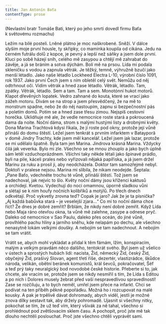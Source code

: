 ```yaml
---
title: Jan Antonín Baťa
contentType: prose
---
```


(Nevlastní bratr Tomáše Bati, který po jeho smrti dovedl firmu Baťa k světovému rozmachu)

Ležím na bílé posteli. Lněné plátno je moc naškrobené. Sněží. V dálce slyším moje první housle, ty skřipky, co maminka koupila od cikána. Jedu na černém futrálu dolů z kopce, je pevný a lepší než sáňky a jsem dole první. Kluci po sobě házejí sníh, celého mě zasypou a chtějí mě zahrabat do závěje, a já se bráním a sotva dýchám. Bolí mě na prsou. Lída mi podala skleničku s vodou a zapnula větrák. Je těžký, temně, výhružně bzučí jako menší létadlo. Jako naše létadlo Lockheed Electra L-10, výrobní číslo 1091, rok 1937. Jako první Čech jsem s ním obletěl celý svět. Nemůžu od něj odtrhnout oči. Vidím větrák a hned zase létadlo. Větrák, létadlo. Tam, zpátky. Větrák, létadlo. Sem a tam. Tam a sem. Monotónní hukot motorů. Klapot dřevěných lopatek. Vedro zahnané do kouta, které se vrací jako zážeh motoru. Dívám se na strop a jsem přesvědčený, že na mě to monstrum spadne, nebo že do něj nastoupím, zapnu si bezpečnostní pás a poletím domů. Potím se a hned zase třesu zimou. Nejspíš cestovní horečka. Uklidňuje mě ale, že vedle nemocnice roste stará a pokroucená dama da noite. Noční dáma, strom s malými hustými listy a drobnými květy. Dona Marina Trachtová kdysi říkala, že jí roste pod okny, protože její vůně přináší do domu štěstí. Ležel jsem tenkrát s prvním infarktem v Batayporã v domě Jindry Trachty, kde jsem měl kancelář. Ležel jsem jak lazar, protože se mi udělalo špatně. Byla tam jen Marina. Jindrova krásná Marina. Vždycky čilá jak veverka. Bylo mi zle. Všechno se se mnou zhouplo a jako bych úplně sám letěl vzduchoprázdnem. Všichni taky někde létali jako špinavé prádlo, byli na pile, káceli prales nebo vyřizovali nějaká papířiska, a já jsem držel Marinu za ruku a prosil ji, aby neodcházela. Doktor tam samozřejmě nebyl. Doktoři v pralese nejsou. Marina mi slíbila, že nikam neodejde. Šeptala: „Pane Baťo, vdechněte trochu té vůně, přináší štěstí. Tož jsem se nadechoval, jak nejvíc to šlo. Květy noční dámy jsou kříženci kaktusů a orchidejí. Kvetou. Vydechují do noci omamnou, úporně sladkou vůni a slétají se k nim houfy nočních kolibříků a motýlů. Po třech dnech odkvétají. Proč vykvetly zrovna teď? Copak je jaro? Jak že je ta písnička? „Aj každá babůvka stará – je veselejší zjara…“ Co mi to noční dáma chce říct? Že dnes je dobré zemřít? Brblám, že nikdy není dobré zemřít. Když Lída nebo Maja ráno otevřou okna, ta vůně mě zalehne, zasype a odnese pryč. Daleko od nemocnice v Sao Paulu, daleko přes oceán, do jiné vůně, provlhlého pachu hlíny a jarního sněhu, kde nelapám po dechu, ale všechno nenasytně lokám velkými doušky. A nebojím se tam nadechnout. A nebojím se tam vrátit.

Vrátit se, abych mohl vykládat a přidal k těm fámám, lžím, konspiracím, malým a velkým pravdám něco dalšího, tentokrát svého. Byl jsem už všelico v ústech a sprostých hubách lidí: nacista, Žid, německý Žid, český Žid, obyčejný Žid, prašivý Slovan, agent třetí říše, dezertér, vlastizrádce, škůdce národa, velikán, obětní beránek komunistů, král ševců, pokračovatel, Šéf a teď prý taky neuralgický bod novodobé české historie. Přeberte si to, jak chcete, ale vracím se, protože jsem se nikdy nesmířil s tím, že Lída s Editou a po nich i Dolores musely žebrat před vaší nespravedlivou spravedlností! Zase se rozčiluju, a to bych neměl, umřel jsem přece na infarkt. Chci se podívat na ten příběh pěkně popořádku. Možná ho i rozcupovat na malé kousky. A pak je trpělivě dávat dohromady, abych viděl, jestli je možné znova dílky sestavit tak, aby držely pohromadě. Ujasnit si všechny nitky, pokochat se tím, že už teď vím, který všivák za ně tahal, všechno si prohlédnout pod zvětšovacím sklem času. A pochopit, proč jste mě tak dlouho nechtěli poslouchat. Proč jste všechno chtěli vyprávět sami.
